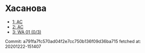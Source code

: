 # Хасанова
- [1: AC](1.md)
- [2: AC](2.md)
- [3: WA 01 (0/3)](3.md)

Commit: a791fa7fc570ad04f2e7cc750b136f09d36ba715
 fetched at: 20201222-151407
